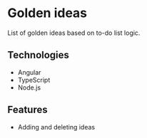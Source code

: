 # Golden ideas

List of golden ideas based on to-do list logic.

## Technologies
* Angular
* TypeScript
* Node.js

## Features
* Adding and deleting ideas
